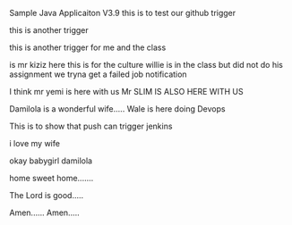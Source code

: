 Sample Java Applicaiton V3.9
this is to test our github trigger

this is another trigger

this is another trigger for me and the class

is mr kiziz here
this is for the culture
willie is in the class but did not do his assignment
we tryna get a failed job notification

I think mr yemi is here with us
Mr SLIM IS ALSO HERE WITH US


Damilola is a wonderful wife.....
Wale is here doing Devops

This is to show that push can trigger jenkins


i love my wife

okay babygirl damilola

home sweet home.......

The Lord is good.....

Amen...... Amen.....
